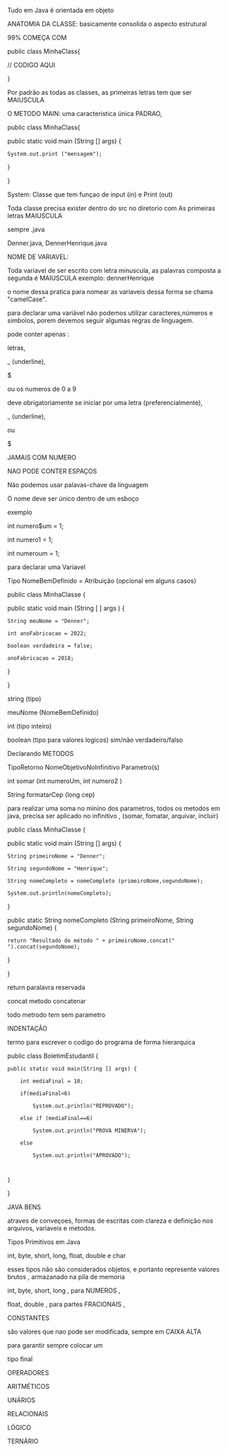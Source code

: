 Tudo em Java é orientada em objeto



ANATOMIA DA CLASSE:  basicamente consolida o aspecto estrutural 

99% COMEÇA COM

public class MinhaClass{

// CODIGO AQUI

}

Por padrão as todas as classes, as primeiras letras tem que ser MAIUSCULA

O METODO MAIN: uma caracteristica única PADRAO,

public class MinhaClass{

public static void main (String [] args) {

	System.out.print ("mensagem");

}

}

System: Classe que tem funçao de input (in) e Print (out)

Toda classe precisa exister dentro do src no diretorio com As primeiras letras MAIUSCULA

sempre .java

Denner.java, DennerHenrique.java



NOME DE VARIAVEL:

Toda variavel de ser escrito com letra minuscula, as palavras composta a segunda é MAIUSCULA exemplo: dennerHenrique

o nome dessa pratica para nomear as variaveis dessa forma se chama "camelCase".

para declarar uma variável não podemos utilizar caracteres,números e simbolos, porem devemos seguir algumas regras  de linguagem.

pode conter apenas :

letras,

_ (underline),

$

ou os numeros de 0 a 9

deve obrigatoriamente se iniciar por uma letra (preferencialmente),

_ (underline),

ou

$





JAMAIS COM NUMERO

NAO PODE CONTER ESPAÇOS

Não podemos usar palavas-chave da linguagem

O nome deve ser único dentro de um esboço

exemplo 

int numero$um = 1;

int numero1 = 1;

int numeroum = 1;



para declarar uma Variavel

Tipo NomeBemDefinido = Atribuição (opcional em alguns casos)



public class MinhaClasse {



public static void main (String [ ] args ) {

	String meuNome = "Denner";	

	int anoFabricacao = 2022;

	boolean verdadeira = false;

	anoFabricacao = 2018;

}

}

string (tipo)

meuNome (NomeBemDefinido)

int (tipo inteiro)

boolean (tipo para valores logicos) sim/não verdadeiro/falso



Declarando METODOS

TipoRetorno NomeObjetivoNoInfinitivo Parametro(s)



int somar (int numeroUm,  int numero2 )

String formatarCep (long cep)

para realizar uma soma no minino dos parametros, todos os metodos em java, precisa ser aplicado no infinitivo , (somar, fomatar, arquivar, incluir)



public class MinhaClasse {

public static void main (String [] args) {

    String primeiroNome = "Denner";

    String segundoNome = "Henrique";

    String nomeCompleto = nomeCompleto (primeiroNome,segundoNome);

    System.out.println(nomeCompleto);

}

public static String nomeCompleto (String primeiroNome, String segundoNome) {

    return "Resultado do método " + primeiroNome.concat(" ").concat(segundoNome);

} 

    

}



return paralavra reservada

concat metodo concatenar

todo metrodo tem sem parametro





INDENTAÇÃO

termo para escrever o codigo do programa de forma hierarquica



public class BoletimEstudantil {

    public static void main(String [] args) {

        int mediaFinal = 10;

        if(mediaFinal<6)

            System.out.println("REPROVADO");

        else if (mediaFinal==6)

            System.out.println("PROVA MINERVA");

        else

            System.out.println("APROVADO");

        

    }

}

JAVA BENS

atraves de conveçoes, formas de escritas com clareza e definição nos arquivos, variaveis e metodos.



Tipos Primitivos em Java

int, byte, short, long, float, double e char

esses tipos não são considerados objetos, e portanto represente valores brutos , armazanado na pila de memoria 

int, byte, short, long , para NUMEROS , 

float, double , para partes FRACIONAIS ,



CONSTANTES

são valores que nao pode ser modificada, sempre em CAIXA ALTA

para garantir sempre colocar um 

tipo final



OPERADORES

ARITMÉTICOS

UNÁRIOS

RELACIONAIS

LÓGICO

TERNÁRIO




